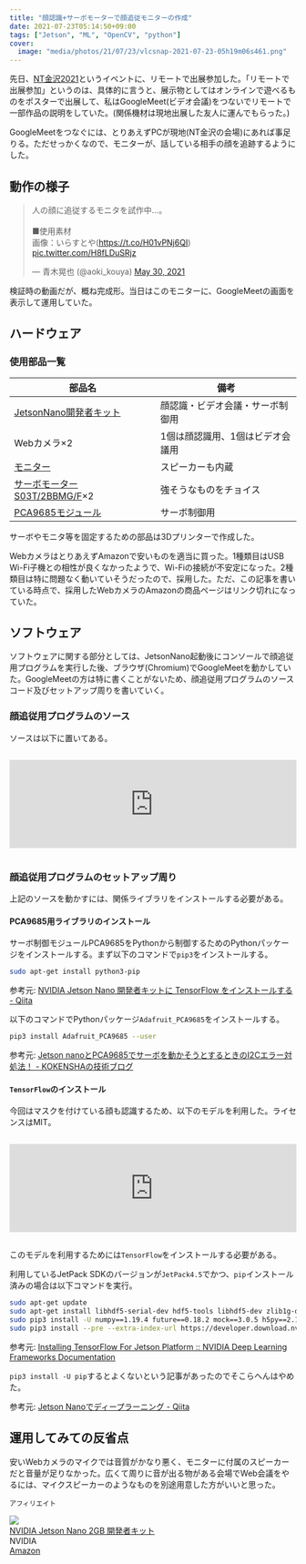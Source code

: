 ```yaml
---
title: "顔認識+サーボモーターで顔追従モニターの作成"
date: 2021-07-23T05:14:50+09:00
tags: ["Jetson", "ML", "OpenCV", "python"]
cover:
  image: "media/photos/21/07/23/vlcsnap-2021-07-23-05h19m06s461.png"
---
```


先日、[NT金沢2021](https://wiki.nicotech.jp/nico_tech/index.php?NT%E9%87%91%E6%B2%A22021)というイベントに、リモートで出展参加した。「リモートで出展参加」というのは、具体的に言うと、展示物としてはオンラインで遊べるものをポスターで出展して、私はGoogleMeet(ビデオ会議)をつないでリモートで一部作品の説明をしていた。(関係機材は現地出展した友人に運んでもらった。)

GoogleMeetをつなぐには、とりあえずPCが現地(NT金沢の会場)にあれば事足りる。ただせっかくなので、モニターが、話している相手の顔を追跡するようにした。

## 動作の様子

<blockquote class="twitter-tweet"><p lang="ja" dir="ltr">人の顔に追従するモニタを試作中…。<br><br>■使用素材<br>画像：いらすとや(<a href="https://t.co/H01vPNj6QI">https://t.co/H01vPNj6QI</a>) <a href="https://t.co/H8fLDuSRjz">pic.twitter.com/H8fLDuSRjz</a></p>&mdash; 青木晃也 (@aoki_kouya) <a href="https://twitter.com/aoki_kouya/status/1398976125338996736?ref_src=twsrc%5Etfw">May 30, 2021</a></blockquote> <script async src="https://platform.twitter.com/widgets.js" charset="utf-8"></script>

検証時の動画だが、概ね完成形。当日はこのモニターに、GoogleMeetの画面を表示して運用していた。

## ハードウェア

### 使用部品一覧

|部品名|備考|
|-|-|
|[JetsonNano開発者キット](https://www.nvidia.com/ja-jp/autonomous-machines/embedded-systems/jetson-nano-developer-kit/)|顔認識・ビデオ会議・サーボ制御用|
|Webカメラ×2|1個は顔認識用、1個はビデオ会議用|
|[モニター](https://amzn.to/3eKkU3x)|スピーカーも内蔵|
|[サーボモーター S03T/2BBMG/F](https://akizukidenshi.com/catalog/g/gM-01968/)×2|強そうなものをチョイス|
|[PCA9685モジュール](https://amzn.to/2V5I2SQ)|サーボ制御用|

サーボやモニタ等を固定するための部品は3Dプリンターで作成した。

WebカメラはとりあえずAmazonで安いものを適当に買った。1種類目はUSB Wi-Fi子機との相性が良くなかったようで、Wi-Fiの接続が不安定になった。2種類目は特に問題なく動いていそうだったので、採用した。ただ、この記事を書いている時点で、採用したWebカメラのAmazonの商品ページはリンク切れになっていた。

## ソフトウェア

ソフトウェアに関する部分としては、JetsonNano起動後にコンソールで顔追従用プログラムを実行した後、ブラウザ(Chromium)でGoogleMeetを動かしていた。GoogleMeetの方は特に書くことがないため、顔追従用プログラムのソースコード及びセットアップ周りを書いていく。

### 顔追従用プログラムのソース

ソースは以下に置いてある。

<iframe class="hatenablogcard" style="width:100%;height:155px;margin:15px 0;max-width:680px;" title="face_tracking.py" src="https://hatenablog-parts.com/embed?url=https://gist.github.com/kouya17/517d7a4ab1d9f1056f3aaddd0aa8c49b" frameborder="0" scrolling="no"></iframe>

### 顔追従用プログラムのセットアップ周り

上記のソースを動かすには、関係ライブラリをインストールする必要がある。

#### PCA9685用ライブラリのインストール

サーボ制御モジュールPCA9685をPythonから制御するためのPythonパッケージをインストールする。まず以下のコマンドで`pip3`をインストールする。

```bash
sudo apt-get install python3-pip
```

参考元: [NVIDIA Jetson Nano 開発者キットに TensorFlow をインストールする \- Qiita](https://qiita.com/tsutof/items/77b49f71ed81344b9d16)

以下のコマンドでPythonパッケージ`Adafruit_PCA9685`をインストールする。

```bash
pip3 install Adafruit_PCA9685 --user
```

参考元: [Jetson nanoとPCA9685でサーボを動かそうとするときのI2Cエラー対処法！ \- KOKENSHAの技術ブログ](https://kokensha.xyz/linux/jetson-nano-pca9685-i2c-error-resolution/)

#### `TensorFlow`のインストール

今回はマスクを付けている顔も認識するため、以下のモデルを利用した。ライセンスはMIT。

<iframe class="hatenablogcard" style="width:100%;height:155px;margin:15px 0;max-width:680px;" title="chandrikadeb7/Face-Mask-Detection: Face Mask Detection system based on computer vision and deep learning using OpenCV and Tensorflow/Keras" src="https://hatenablog-parts.com/embed?url=https://github.com/chandrikadeb7/Face-Mask-Detection" frameborder="0" scrolling="no"></iframe>

このモデルを利用するためには`TensorFlow`をインストールする必要がある。

利用しているJetPack SDKのバージョンが`JetPack4.5`でかつ、`pip`インストール済みの場合は以下コマンドを実行。

```bash
sudo apt-get update
sudo apt-get install libhdf5-serial-dev hdf5-tools libhdf5-dev zlib1g-dev zip libjpeg8-dev liblapack-dev libblas-dev gfortran
sudo pip3 install -U numpy==1.19.4 future==0.18.2 mock==3.0.5 h5py==2.10.0 keras_preprocessing==1.1.1 keras_applications==1.0.8 gast==0.2.2 futures protobuf pybind11
sudo pip3 install --pre --extra-index-url https://developer.download.nvidia.com/compute/redist/jp/v45 tensorflow
```

参考元: [Installing TensorFlow For Jetson Platform :: NVIDIA Deep Learning Frameworks Documentation](https://docs.nvidia.com/deeplearning/frameworks/install-tf-jetson-platform/index.html)

`pip3 install -U pip`するとよくないという記事があったのでそこらへんはやめた。

参考元: [Jetson Nanoでディープラーニング \- Qiita](https://qiita.com/karaage0703/items/b09f3c65eb3913d087e4)

## 運用してみての反省点

安いWebカメラのマイクでは音質がかなり悪く、モニターに付属のスピーカーだと音量が足りなかった。広くて周りに音が出る物がある会場でWeb会議をやるには、マイクスピーカーのようなものを別途用意した方がいいと思った。

<small>アフィリエイト</small>

<div class="kattene">
    <div class="kattene__imgpart"><a target="_blank" rel="noopener" href="https://www.amazon.co.jp/gp/product/B08MZFQWDP/ref=as_li_tl?ie=UTF8&camp=247&creative=1211&creativeASIN=B08MZFQWDP&linkCode=as2&tag=kouya17-22&linkId=c4b431ae2a32bf6f3852e50204053a6a"><img src="//ws-fe.amazon-adsystem.com/widgets/q?_encoding=UTF8&MarketPlace=JP&ASIN=B08MZFQWDP&ServiceVersion=20070822&ID=AsinImage&WS=1&Format=_SL160_&tag=kouya17-22"></a></div>
    <div class="kattene__infopart">
      <div class="kattene__title"><a target="_blank" rel="noopener" href="https://www.amazon.co.jp/gp/product/B08MZFQWDP/ref=as_li_tl?ie=UTF8&camp=247&creative=1211&creativeASIN=B08MZFQWDP&linkCode=as2&tag=kouya17-22&linkId=c4b431ae2a32bf6f3852e50204053a6a">NVIDIA Jetson Nano 2GB 開発者キット</a></div>
      <div class="kattene__description">NVIDIA</div>
      <div class="kattene__btns __one">
      <div><a class="kattene__btn __orange" target="_blank" rel="noopener" href="https://www.amazon.co.jp/gp/product/B08MZFQWDP/ref=as_li_tl?ie=UTF8&camp=247&creative=1211&creativeASIN=B08MZFQWDP&linkCode=as2&tag=kouya17-22&linkId=c4b431ae2a32bf6f3852e50204053a6a">Amazon</a></div>
      </div>
    </div>
</div>